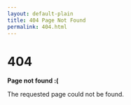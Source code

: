 ```yaml
---
layout: default-plain
title: 404 Page Not Found
permalink: 404.html
---
```

# 404

**Page not found :(**

The requested page could not be found.
